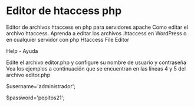 # Editor de htaccess php
Editor de archivos htaccess en php para servidores apache
Como editar el archivo htaccess. Aprenda a editar los archivos .htaccess en WordPress o en cualquier servidor con php
Htaccess File Editor

Help - Ayuda

Edite el archivo editor.php y configure su nombre de usuario y contraseña
Vea los ejemplos a continuación que se encuentran en las líneas 4 y 5 del archivo editor.php

$username='administrador';

$password='pepitos21';
